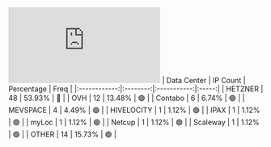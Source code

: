 ![Diagramm](https://github.com/obajay/StateSync-snapshots/blob/main/Projects/Rebus/1/README.md)
| Data Center | IP Count | Percentage | Freq |
|:------------:|:--------:|:-----------:|:-----:|
| HETZNER | 48 | 53.93% | 🔴 |
| OVH | 12 | 13.48% | 🟢 |
| Contabo | 6 | 6.74% | 🟢 |
| MEVSPACE | 4 | 4.49% | 🟢 |
| HIVELOCITY | 1 | 1.12% | 🟢 |
| IPAX | 1 | 1.12% | 🟢 |
| myLoc | 1 | 1.12% | 🟢 |
| Netcup | 1 | 1.12% | 🟢 |
| Scaleway | 1 | 1.12% | 🟢 |
| OTHER | 14 | 15.73% | 🟢 |